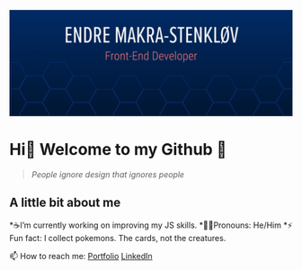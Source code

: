 ![This is an image](/images/github.jpg)
# Hi👋 Welcome to my Github :star_struck:

> *People ignore design that ignores people*

## A little bit about me
*:coffee:I’m currently working on improving my JS skills.
*:technologist:Pronouns: He/Him
*⚡ Fun fact: I collect pokemons. The cards, not the creatures.


📫 How to reach me: 
[Portfolio](https://makra-stenkloev.no/)
[LinkedIn](https://www.linkedin.com/in/endre-makra-stenkl%C3%B8v/)
